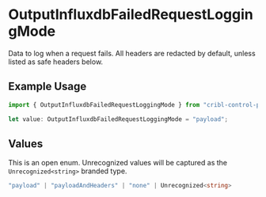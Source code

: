 # OutputInfluxdbFailedRequestLoggingMode

Data to log when a request fails. All headers are redacted by default, unless listed as safe headers below.

## Example Usage

```typescript
import { OutputInfluxdbFailedRequestLoggingMode } from "cribl-control-plane/models";

let value: OutputInfluxdbFailedRequestLoggingMode = "payload";
```

## Values

This is an open enum. Unrecognized values will be captured as the `Unrecognized<string>` branded type.

```typescript
"payload" | "payloadAndHeaders" | "none" | Unrecognized<string>
```